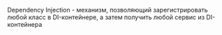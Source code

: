 Dependency Injection - механизм, позволяющий зарегистрировать любой класс в DI-контейнере, а затем получить любой сервис из DI-контейнера